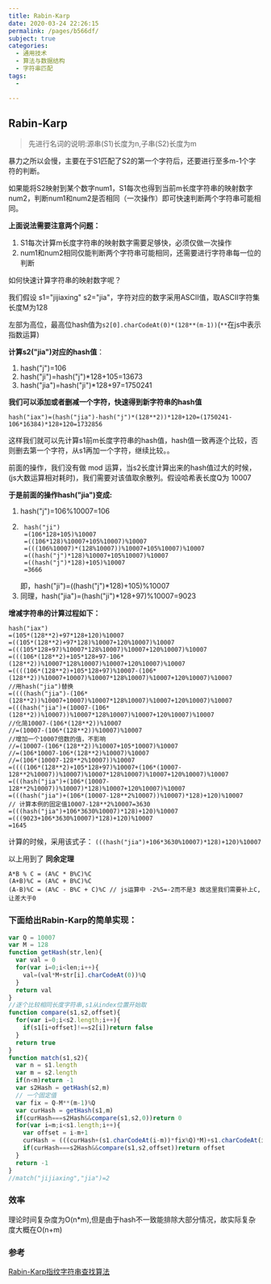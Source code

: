 ```yaml
---
title: Rabin-Karp
date: 2020-03-24 22:26:15
permalink: /pages/b566df/
subject: true
categories:
  - 通用技术
  - 算法与数据结构
  - 字符串匹配
tags:
  - 

---
```

## Rabin-Karp

> 先进行名词的说明:源串(S1)长度为n,子串(S2)长度为m

暴力之所以会慢，主要在于S1匹配了S2的第一个字符后，还要进行至多m-1个字符的判断。


如果能将S2映射到某个数字num1，S1每次也得到当前m长度字符串的映射数字num2，判断num1和num2是否相同（一次操作）即可快速判断两个字符串可能相同。

**上面说法需要注意两个问题：**

1. S1每次计算m长度字符串的映射数字需要足够快，必须仅做一次操作
2. num1和num2相同仅能判断两个字符串可能相同，还需要进行字符串每一位的判断

如何快速计算字符串的映射数字呢？


我们假设 s1="jijiaxing" s2="jia"，字符对应的数字采用ASCII值，取ASCII字符集长度M为128

左部为高位，最高位hash值为`s2[0].charCodeAt(0)*(128**(m-1))`(`**`在js中表示指数运算)

**计算s2("jia")对应的hash值**：
1. hash("j")=106
2. hash("ji")=hash("j")*128+105=13673
3. hash("jia")=hash("ji")*128+97=1750241


**我们可以添加或者删减一个字符，快速得到新字符串的hash值**

`hash("iax")=(hash("jia")-hash("j")*(128**2))*128+120=(1750241-106*16384)*128+120=1732856`

这样我们就可以先计算s1前m长度字符串的hash值，hash值一致再逐个比较，否则删去第一个字符，从s1再加一个字符，继续比较。。

前面的操作，我们没有做 mod 运算，当s2长度计算出来的hash值过大的时候，(js大数运算相对耗时)，我们需要对该值取余散列。假设哈希表长度Q为 10007

**于是前面的操作hash("jia")变成:**
1. hash("j")=106%10007=106
2. 
   ```
    hash("ji")
    =(106*128+105)%10007
    =((106*128)%10007+105%10007)%10007
    =(((106%10007)*(128%10007))%10007+105%10007)%10007
    =((hash("j")*128)%10007+105%10007)%10007
    =((hash("j")*128)+105)%10007
    =3666
   ```
   即，hash("ji")=((hash("j")*128)+105)%10007
3. 同理，hash("jia")=(hash("ji")*128+97)%10007=9023

**增减字符串的计算过程如下：**
```
hash("iax")
=(105*(128**2)+97*128+120)%10007
=((105*(128**2)+97*128)%10007+120%10007)%10007
=(((105*128+97)%10007*128%10007)%10007+120%10007)%10007
=(((106*(128**2)+105*128+97-106*(128**2))%10007*128%10007)%10007+120%10007)%10007
=((((106*(128**2)+105*128+97)%10007-(106*(128**2))%10007+10007)%10007*128%10007)%10007+120%10007)%10007
//用hash("jia")替换
=((((hash("jia")-(106*(128**2))%10007+10007)%10007*128%10007)%10007+120%10007)%10007
=(((hash("jia")+(10007-(106*(128**2))%10007))%10007*128%10007)%10007+120%10007)%10007
//化简10007-(106*(128**2))%10007
//=(10007-(106*(128**2))%10007)%10007
//增加一个10007倍数的值，不影响
//=(10007-(106*(128**2))%10007+105*10007)%10007
//=(106*10007-106*(128**2)%10007)%10007
//=(106*(10007-128**2%10007))%10007 
=((((106*(128**2)+105*128+97)%10007+(106*(10007-128**2%10007))%10007)%10007*128%10007)%10007+120%10007)%10007
=(((hash("jia")+(106*(10007-128**2%10007))%10007)*128)%10007+120%10007)%10007
=(((hash("jia")+(106*(10007-128**2%10007))%10007)*128)+120)%10007
// 计算本例的固定值10007-128**2%10007=3630
=(((hash("jia")+106*3630%10007)*128)+120)%10007
=(((9023+106*3630%10007)*128)+120)%10007
=1645
```
计算的时候，采用该式子： `(((hash("jia")+106*3630%10007)*128)+120)%10007`

以上用到了 **同余定理**
```
A*B % C = (A%C * B%C)%C
(A+B)%C = (A%C + B%C)%C
(A-B)%C = (A%C - B%C + C)%C // js运算中 -2%5=-2而不是3 故这里我们需要补上C,让差大于0 
```

### **下面给出Rabin-Karp的简单实现：**

```js
var Q = 10007
var M = 128
function getHash(str,len){
  var val = 0
  for(var i=0;i<len;i++){
    val=(val*M+str[i].charCodeAt(0))%Q
  }
  return val
}
//逐个比较相同长度字符串,s1从index位置开始取
function compare(s1,s2,offset){
  for(var i=0;i<s2.length;i++){
    if(s1[i+offset]!==s2[i])return false
  }
  return true
}
function match(s1,s2){
  var n = s1.length
  var m = s2.length
  if(n<m)return -1
  var s2Hash = getHash(s2,m)
  // 一个固定值
  var fix = Q-M**(m-1)%Q
  var curHash = getHash(s1,m)
  if(curHash===s2Hash&&compare(s1,s2,0))return 0
  for(var i=m;i<s1.length;i++){
    var offset = i-m+1
    curHash = (((curHash+(s1.charCodeAt(i-m))*fix%Q)*M)+s1.charCodeAt(i))%Q
    if(curHash===s2Hash&&compare(s1,s2,offset))return offset
  }
  return -1
}
//match("jijiaxing","jia")=2
```
### 效率

理论时间复杂度为O(n*m),但是由于hash不一致能排除大部分情况，故实际复杂度大概在O(n+m)

### 参考

<a href="https://www.cnblogs.com/tanxing/p/6049179.html">Rabin-Karp指纹字符串查找算法</a>
